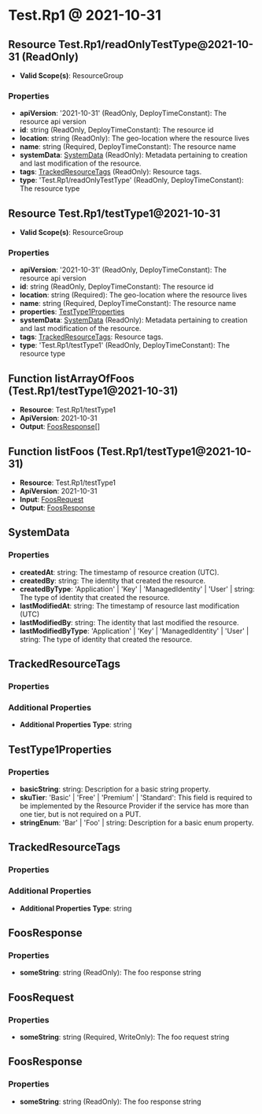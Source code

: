 # Test.Rp1 @ 2021-10-31

## Resource Test.Rp1/readOnlyTestType@2021-10-31 (ReadOnly)
* **Valid Scope(s)**: ResourceGroup
### Properties
* **apiVersion**: '2021-10-31' (ReadOnly, DeployTimeConstant): The resource api version
* **id**: string (ReadOnly, DeployTimeConstant): The resource id
* **location**: string (ReadOnly): The geo-location where the resource lives
* **name**: string (Required, DeployTimeConstant): The resource name
* **systemData**: [SystemData](#systemdata) (ReadOnly): Metadata pertaining to creation and last modification of the resource.
* **tags**: [TrackedResourceTags](#trackedresourcetags) (ReadOnly): Resource tags.
* **type**: 'Test.Rp1/readOnlyTestType' (ReadOnly, DeployTimeConstant): The resource type

## Resource Test.Rp1/testType1@2021-10-31
* **Valid Scope(s)**: ResourceGroup
### Properties
* **apiVersion**: '2021-10-31' (ReadOnly, DeployTimeConstant): The resource api version
* **id**: string (ReadOnly, DeployTimeConstant): The resource id
* **location**: string (Required): The geo-location where the resource lives
* **name**: string (Required, DeployTimeConstant): The resource name
* **properties**: [TestType1Properties](#testtype1properties)
* **systemData**: [SystemData](#systemdata) (ReadOnly): Metadata pertaining to creation and last modification of the resource.
* **tags**: [TrackedResourceTags](#trackedresourcetags): Resource tags.
* **type**: 'Test.Rp1/testType1' (ReadOnly, DeployTimeConstant): The resource type

## Function listArrayOfFoos (Test.Rp1/testType1@2021-10-31)
* **Resource**: Test.Rp1/testType1
* **ApiVersion**: 2021-10-31
* **Output**: [FoosResponse](#foosresponse)[]

## Function listFoos (Test.Rp1/testType1@2021-10-31)
* **Resource**: Test.Rp1/testType1
* **ApiVersion**: 2021-10-31
* **Input**: [FoosRequest](#foosrequest)
* **Output**: [FoosResponse](#foosresponse)

## SystemData
### Properties
* **createdAt**: string: The timestamp of resource creation (UTC).
* **createdBy**: string: The identity that created the resource.
* **createdByType**: 'Application' | 'Key' | 'ManagedIdentity' | 'User' | string: The type of identity that created the resource.
* **lastModifiedAt**: string: The timestamp of resource last modification (UTC)
* **lastModifiedBy**: string: The identity that last modified the resource.
* **lastModifiedByType**: 'Application' | 'Key' | 'ManagedIdentity' | 'User' | string: The type of identity that created the resource.

## TrackedResourceTags
### Properties
### Additional Properties
* **Additional Properties Type**: string

## TestType1Properties
### Properties
* **basicString**: string: Description for a basic string property.
* **skuTier**: 'Basic' | 'Free' | 'Premium' | 'Standard': This field is required to be implemented by the Resource Provider if the service has more than one tier, but is not required on a PUT.
* **stringEnum**: 'Bar' | 'Foo' | string: Description for a basic enum property.

## TrackedResourceTags
### Properties
### Additional Properties
* **Additional Properties Type**: string

## FoosResponse
### Properties
* **someString**: string (ReadOnly): The foo response string

## FoosRequest
### Properties
* **someString**: string (Required, WriteOnly): The foo request string

## FoosResponse
### Properties
* **someString**: string (ReadOnly): The foo response string

